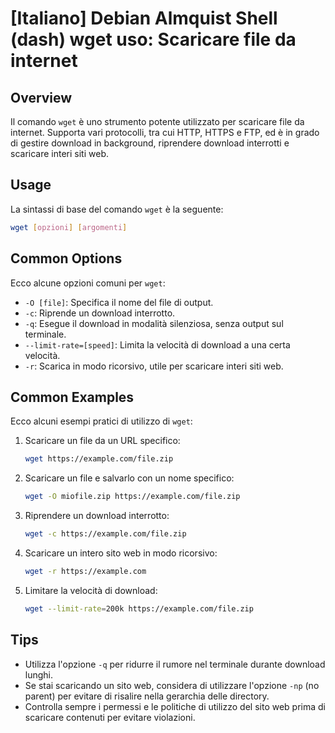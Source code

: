# [Italiano] Debian Almquist Shell (dash) wget uso: Scaricare file da internet

## Overview
Il comando `wget` è uno strumento potente utilizzato per scaricare file da internet. Supporta vari protocolli, tra cui HTTP, HTTPS e FTP, ed è in grado di gestire download in background, riprendere download interrotti e scaricare interi siti web.

## Usage
La sintassi di base del comando `wget` è la seguente:

```bash
wget [opzioni] [argomenti]
```

## Common Options
Ecco alcune opzioni comuni per `wget`:

- `-O [file]`: Specifica il nome del file di output.
- `-c`: Riprende un download interrotto.
- `-q`: Esegue il download in modalità silenziosa, senza output sul terminale.
- `--limit-rate=[speed]`: Limita la velocità di download a una certa velocità.
- `-r`: Scarica in modo ricorsivo, utile per scaricare interi siti web.

## Common Examples
Ecco alcuni esempi pratici di utilizzo di `wget`:

1. Scaricare un file da un URL specifico:

   ```bash
   wget https://example.com/file.zip
   ```

2. Scaricare un file e salvarlo con un nome specifico:

   ```bash
   wget -O miofile.zip https://example.com/file.zip
   ```

3. Riprendere un download interrotto:

   ```bash
   wget -c https://example.com/file.zip
   ```

4. Scaricare un intero sito web in modo ricorsivo:

   ```bash
   wget -r https://example.com
   ```

5. Limitare la velocità di download:

   ```bash
   wget --limit-rate=200k https://example.com/file.zip
   ```

## Tips
- Utilizza l'opzione `-q` per ridurre il rumore nel terminale durante download lunghi.
- Se stai scaricando un sito web, considera di utilizzare l'opzione `-np` (no parent) per evitare di risalire nella gerarchia delle directory.
- Controlla sempre i permessi e le politiche di utilizzo del sito web prima di scaricare contenuti per evitare violazioni.